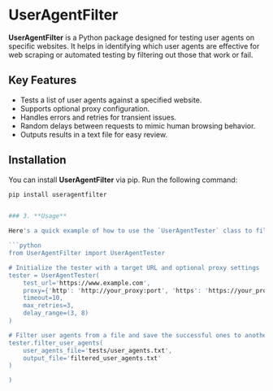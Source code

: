 # UserAgentFilter

**UserAgentFilter** is a Python package designed for testing user agents on specific websites. It helps in identifying which user agents are effective for web scraping or automated testing by filtering out those that work or fail.

## Key Features
- Tests a list of user agents against a specified website.
- Supports optional proxy configuration.
- Handles errors and retries for transient issues.
- Random delays between requests to mimic human browsing behavior.
- Outputs results in a text file for easy review.


## Installation

You can install **UserAgentFilter** via pip. Run the following command:

```bash
pip install useragentfilter


### 3. **Usage**

Here's a quick example of how to use the `UserAgentTester` class to filter user agents:

```python
from UserAgentFilter import UserAgentTester

# Initialize the tester with a target URL and optional proxy settings
tester = UserAgentTester(
    test_url='https://www.example.com',
    proxy={'http': 'http://your_proxy:port', 'https': 'https://your_proxy:port'},
    timeout=10,
    max_retries=3,
    delay_range=(3, 8)
)

# Filter user agents from a file and save the successful ones to another file
tester.filter_user_agents(
    user_agents_file='tests/user_agents.txt',
    output_file='filtered_user_agents.txt'
)

)


